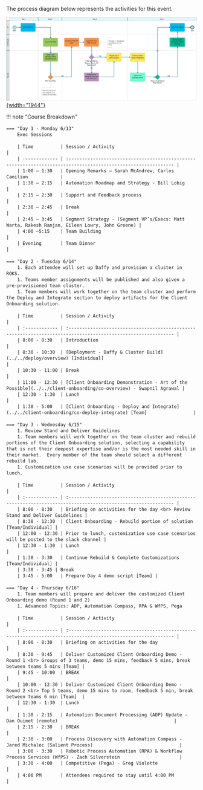 The process diagram below represents the activities for this event.

<a href="https://ibm.biz/SKOTechAcademyProcess" target="_blank">![See it in Blueworks Live!](../src/images/demo-overview-bwl.png){width="1944"}</a>

!!! note "Course Breakdown"

    === "Day 1 - Monday 6/13"
        Exec Sessions

        | Time          | Session / Activity                                                                                             |
        | :------------ | :------------------------------------------------------------------------------------------------------------- |
        | 1:00 – 1:30   | Opening Remarks – Sarah McAndrew, Carlos Camilion            |
        | 1:30 – 2:15   | Automation Roadmap and Strategy - Bill Lobig                 |
        | 2:15 – 2:30   | Support and Feedback process                                 |
        | 2:30 – 2:45   | Break                                                        |
        | 2:45 – 3:45   | Segment Strategy - (Segment VP’s/Execs: Matt Warta, Rakesh Ranjan, Eileen Lowry, John Greene) |
        | 4:00 –5:15    | Team Building                                                |
        | Evening       | Team Dinner                                                  |

    === "Day 2 - Tuesday 6/14"
        1. Each attendee will set up Daffy and provision a cluster in ROKS.
        1. Teams member assignments will be published and also given a pre-provisioned team cluster.
        1. Team members will work together on the team cluster and perform the Deploy and Integrate section to deploy artifacts for the Client Onboarding solution.

        | Time          | Session / Activity                                                                                             |
        | :------------ | :------------------------------------------------------------------------------------------------------------- |
        | 8:00 - 8:30   | Introduction                                                                                                   |
        | 8:30 - 10:30  | [Deployment - Daffy & Cluster Build](../../deploy/overview) [Individual]                                       |
        | 10:30 - 11:00 | Break                                                                                                          |
        | 11:00 - 12:30 | [Client Onboarding Demonstration - Art of the Possible](../../client-onboarding/co-overview) - Swapnil Agrawal |
        | 12:30 - 1:30  | Lunch                                                                                                          |
        | 1:30 - 5:00   | [Client Onboarding - Deploy and Integrate](../../client-onboarding/co-deploy-integrate) [Team]                 |

    === "Day 3 - Wednesday 6/15"
        1. Review Stand and Deliver Guidelines
        1. Team members will work together on the team cluster and rebuild portions of the Client Onboarding solution, selecting a capability that is not their deepest expertise and/or is the most needed skill in their market.  Every member of the team should select a different rebuild lab.
        1. Customization use case scenarios will be provided prior to lunch.

        | Time          | Session / Activity                                                                                             |
        | :------------ | :------------------------------------------------------------------------------------------------------------- |
        | 8:00 - 8:30   | Briefing on activities for the day <br> Review Stand and Deliver Guidelines |
        | 8:30 - 12:30  | Client Onboarding - Rebuild portion of solution [Team/Individual] |
        | 12:00 - 12:30 | Prior to lunch, customization use case scenarios will be posted to the slack channel |
        | 12:30 - 1:30  | Lunch                                                        |
        | 1:30 - 3:30   | Continue Rebuild & Complete Customizations [Team/Individual] |
        | 3:30 - 3:45 | Break
        | 3:45 - 5:00   | Prepare Day 4 demo script [Team] |

    === "Day 4 - Thursday 6/16"
        1. Team members will prepare and deliver the customized Client Onboarding demo (Round 1 and 2)
        1. Advanced Topics: ADP, Automation Compass, RPA & WfPS, Pega

        | Time          | Session / Activity                                                                                             |
        | :------------ | :------------------------------------------------------------------------------------------------------------- |
        | 8:00 - 8:30   | Briefing on activities for the day                                                                          |
        | 8:30 - 9:45   | Deliver Customized Client Onboarding Demo - Round 1 <br> Groups of 3 teams, demo 15 mins, feedback 5 mins, break between teams 5 mins [Team] |
        | 9:45 - 10:00  | BREAK                                                                                                       |
        | 10:00 - 12:30 | Deliver Customized Client Onboarding Demo - Round 2 <br> Top 5 teams, demo 15 mins to room, feedback 5 min, break between teams 6 min [Team]  |
        | 12:30 - 1:30  | Lunch                                                                                                       |
        | 1:30 - 2:15   | Automation Document Processing (ADP) Update - Dan Ouimet (remote)                                           |
        | 2:15 - 2:30   | BREAK                                                                                                       |
        | 2:30 - 3:00   | Process Discovery with Automation Compass - Jared Michalec (Salient Process)                                |
        | 3:00 - 3:30   | Robotic Process Automation (RPA) & Workflow Process Services (WfPS) - Zach Silverstein                      |
        | 3:30 - 4:00   | Competitive (Pega) - Greg Violette                                                                          |
        | 4:00 PM       | Attendees required to stay until 4:00 PM                                                                    |
